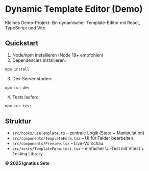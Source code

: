 # Dynamic Template Editor (Demo)

Kleines Demo-Projekt: Ein dynamischer Template-Editor mit React, TypeScript und Vite.

## Quickstart

1. Node/npm installieren (Node 18+ empfohlen)
2. Dependencies installieren:

```bash
npm install
```

3. Dev-Server starten:

```bash
npm run dev
```

4. Tests laufen:

```bash
npm run test
```

## Struktur

- `src/hooks/useTemplate.ts` – zentrale Logik (State + Manipulation)
- `src/components/TemplateForm.tsx` – UI für Felder bearbeiten
- `src/components/Preview.tsx` – Live-Vorschau
- `src/tests/TemplateForm.test.tsx` – einfacher UI-Test mit Vitest + Testing Library

**© 2025 Ignatius Seto**
